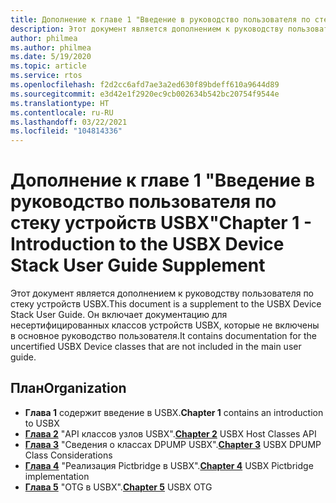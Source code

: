 ```yaml
---
title: Дополнение к главе 1 "Введение в руководство пользователя по стеку устройств USBX"
description: Этот документ является дополнением к руководству пользователя по стеку устройств USBX. Он включает документацию для несертифицированных классов устройств USBX, которые не включены в основное руководство пользователя.
author: philmea
ms.author: philmea
ms.date: 5/19/2020
ms.topic: article
ms.service: rtos
ms.openlocfilehash: f2d2cc6afd7ae3a2ed630f89bdeff610a9644d89
ms.sourcegitcommit: e3d42e1f2920ec9cb002634b542bc20754f9544e
ms.translationtype: HT
ms.contentlocale: ru-RU
ms.lasthandoff: 03/22/2021
ms.locfileid: "104814336"
---
```

# <a name="chapter-1---introduction-to-the-usbx-device-stack-user-guide-supplement"></a><span data-ttu-id="32a43-104">Дополнение к главе 1 "Введение в руководство пользователя по стеку устройств USBX"</span><span class="sxs-lookup"><span data-stu-id="32a43-104">Chapter 1 - Introduction to the USBX Device Stack User Guide Supplement</span></span>

<span data-ttu-id="32a43-105">Этот документ является дополнением к руководству пользователя по стеку устройств USBX.</span><span class="sxs-lookup"><span data-stu-id="32a43-105">This document is a supplement to the USBX Device Stack User Guide.</span></span> <span data-ttu-id="32a43-106">Он включает документацию для несертифицированных классов устройств USBX, которые не включены в основное руководство пользователя.</span><span class="sxs-lookup"><span data-stu-id="32a43-106">It contains documentation for the uncertified USBX Device classes that are not included in the main user guide.</span></span>

## <a name="organization"></a><span data-ttu-id="32a43-107">План</span><span class="sxs-lookup"><span data-stu-id="32a43-107">Organization</span></span>

- <span data-ttu-id="32a43-108">**Глава 1** содержит введение в USBX.</span><span class="sxs-lookup"><span data-stu-id="32a43-108">**Chapter 1** contains an introduction to USBX</span></span>
- <span data-ttu-id="32a43-109">[**Глава 2**](usbx-device-stack-supplemental-2.md) "API классов узлов USBX".</span><span class="sxs-lookup"><span data-stu-id="32a43-109">[**Chapter 2**](usbx-device-stack-supplemental-2.md) USBX Host Classes API</span></span>
- <span data-ttu-id="32a43-110">[**Глава 3**](usbx-device-stack-supplemental-3.md) "Сведения о классах DPUMP USBX".</span><span class="sxs-lookup"><span data-stu-id="32a43-110">[**Chapter 3**](usbx-device-stack-supplemental-3.md) USBX DPUMP Class Considerations</span></span>
- <span data-ttu-id="32a43-111">[**Глава 4**](usbx-device-stack-supplemental-4.md) "Реализация Pictbridge в USBX".</span><span class="sxs-lookup"><span data-stu-id="32a43-111">[**Chapter 4**](usbx-device-stack-supplemental-4.md) USBX Pictbridge implementation</span></span>
- <span data-ttu-id="32a43-112">[**Глава 5**](usbx-device-stack-supplemental-5.md) "OTG в USBX".</span><span class="sxs-lookup"><span data-stu-id="32a43-112">[**Chapter 5**](usbx-device-stack-supplemental-5.md) USBX OTG</span></span>
